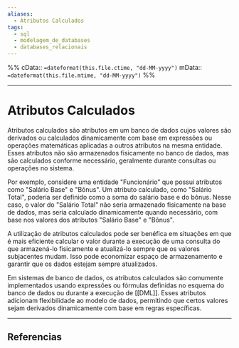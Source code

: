 ```yaml
---
aliases:
  - Atributos Calculados
tags:
  - sql
  - modelagem_de_databases
  - databases_relacionais
---
```

%%
cData:: `=dateformat(this.file.ctime, "dd-MM-yyyy")`
mData:: `=dateformat(this.file.mtime, "dd-MM-yyyy")`
%%

___
# Atributos Calculados

Atributos calculados são atributos em um banco de dados cujos valores são derivados ou calculados dinamicamente com base em expressões ou operações matemáticas aplicadas a outros atributos na mesma entidade. Esses atributos não são armazenados fisicamente no banco de dados, mas são calculados conforme necessário, geralmente durante consultas ou operações no sistema.

Por exemplo, considere uma entidade "Funcionário" que possui atributos como "Salário Base" e "Bônus". Um atributo calculado, como "Salário Total", poderia ser definido como a soma do salário base e do bônus. Nesse caso, o valor do "Salário Total" não seria armazenado fisicamente na base de dados, mas seria calculado dinamicamente quando necessário, com base nos valores dos atributos "Salário Base" e "Bônus".

A utilização de atributos calculados pode ser benéfica em situações em que é mais eficiente calcular o valor durante a execução de uma consulta do que armazená-lo fisicamente e atualizá-lo sempre que os valores subjacentes mudam. Isso pode economizar espaço de armazenamento e garantir que os dados estejam sempre atualizados.

Em sistemas de banco de dados, os atributos calculados são comumente implementados usando expressões ou fórmulas definidas no esquema do banco de dados ou durante a execução de [[DML]]. Esses atributos adicionam flexibilidade ao modelo de dados, permitindo que certos valores sejam derivados dinamicamente com base em regras específicas.


---
## Referencias